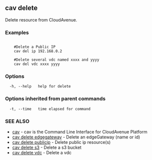 ## cav delete

Delete resource from CloudAvenue.

### Examples

```

	#Delete a Public IP
	cav del ip 192.168.0.2

	#Delete several vdc named xxxx and yyyy
	cav del vdc xxxx yyyy
```

### Options

```
  -h, --help   help for delete
```

### Options inherited from parent commands

```
  -t, --time   time elapsed for command
```

### SEE ALSO

* [cav](cav.md)	 - cav is the Command Line Interface for CloudAvenue Platform
* [cav delete edgegateway](cav_delete_edgegateway.md)	 - Delete an edgeGateway (name or id)
* [cav delete publicip](cav_delete_publicip.md)	 - Delete public ip resource(s)
* [cav delete s3](cav_delete_s3.md)	 - Delete a s3 bucket
* [cav delete vdc](cav_delete_vdc.md)	 - Delete a vdc


